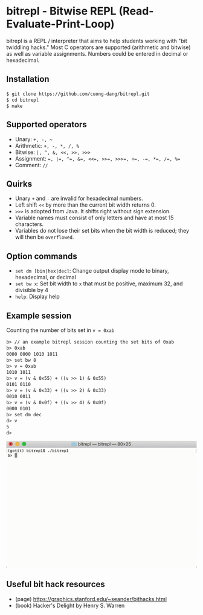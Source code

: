 # bitrepl - Bitwise REPL (Read-Evaluate-Print-Loop)

bitrepl is a REPL / interpreter that aims to help students working with "bit
twiddling hacks." Most C operators are supported (arithmetic and bitwise) as
well as variable assignments. Numbers could be entered in decimal or
hexadecimal.

## Installation
```
$ git clone https://github.com/cuong-dang/bitrepl.git
$ cd bitrepl
$ make
```

## Supported operators
- Unary: `+, -, ~`
- Arithmetic: `+, -, *, /, %`
- Bitwise: `|, ^, &, <<, >>, >>>`
- Assignment: `=, |=, ^=, &=, <<=, >>=, >>>=, +=, -=, *=, /=, %=`
- Comment: `//`

## Quirks
- Unary `+` and `-` are invalid for hexadecimal numbers.
- Left shift `<<` by more than the current bit width returns 0.
- `>>>` is adopted from Java. It shifts right without sign extension.
- Variable names must consist of only letters and have at most 15 characters.
- Variables do not lose their set bits when the bit width is reduced; they
  will then be `overflowed`.

## Option commands
- `set dm [bin|hex|dec]`: Change output display mode to binary, hexadecimal, or
  decimal
- `set bw x`: Set bit width to `x` that must be positive, maximum 32, and
  divisible by 4
- `help`: Display help

## Example session
Counting the number of bits set in `v = 0xab`
```
b> // an example bitrepl session counting the set bits of 0xab
b> 0xab
0000 0000 1010 1011
b> set bw 8
b> v = 0xab
1010 1011
b> v = (v & 0x55) + ((v >> 1) & 0x55)
0101 0110
b> v = (v & 0x33) + ((v >> 2) & 0x33)
0010 0011
b> v = (v & 0x0f) + ((v >> 4) & 0x0f)
0000 0101
b> set dm dec
d> v
5
d>
```

![](sample.gif)

## Useful bit hack resources
- (page) https://graphics.stanford.edu/~seander/bithacks.html
- (book) Hacker's Delight by Henry S. Warren
